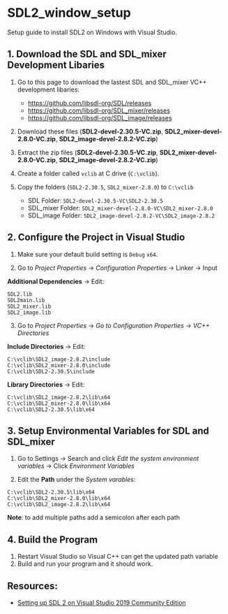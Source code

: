# SDL2_window_setup
Setup guide to install SDL2 on Windows with Visual Studio.

## 1. Download the SDL and SDL_mixer Development Libaries
1. Go to this page to download the lastest SDL and SDL_mixer VC++ development libaries:
    - https://github.com/libsdl-org/SDL/releases
    - https://github.com/libsdl-org/SDL_mixer/releases
    - https://github.com/libsdl-org/SDL_image/releases

2. Download these files (**SDL2-devel-2.30.5-VC.zip**, **SDL2_mixer-devel-2.8.0-VC.zip**, **SDL2_image-devel-2.8.2-VC.zip**)

2. Extract the zip files (**SDL2-devel-2.30.5-VC.zip**, **SDL2_mixer-devel-2.8.0-VC.zip**, **SDL2_image-devel-2.8.2-VC.zip**)

3. Create a folder called `vclib` at C drive (`C:\vclib`).

4. Copy the folders (`SDL2-2.30.5`, `SDL2_mixer-2.8.0`) to `C:\vclib`
    - SDL Folder: `SDL2-devel-2.30.5-VC\SDL2-2.30.5`
    - SDL_mixer Folder: `SDL2_mixer-devel-2.8.0-VC\SDL2_mixer-2.8.0`
    - SDL_image Folder: `SDL2_image-devel-2.8.2-VC\SDL2_image-2.8.2`

## 2. Configure the Project in Visual Studio 

1. Make sure your default build setting is `Debug` `x64`.

2. Go to *Project Properties* -> *Configuration Properties* -> Linker -> Input 

**Additional Dependencies** -> Edit:
```
SDL2.lib
SDL2main.lib
SDL2_mixer.lib
SDL2_image.lib
```

3. Go to *Project Properties* -> *Go to Configuration Properties* -> *VC++ Directories*

**Include Directories** -> Edit:
```
C:\vclib\SDL2_image-2.8.2\include
C:\vclib\SDL2_mixer-2.8.0\include
C:\vclib\SDL2-2.30.5\include
```

**Library Directories** -> Edit:
```
C:\vclib\SDL2_image-2.8.2\lib\x64
C:\vclib\SDL2_mixer-2.8.0\lib\x64
C:\vclib\SDL2-2.30.5\lib\x64
```

## 3. Setup Environmental Variables for SDL and SDL_mixer
1. Go to Settings -> Search and click *Edit the system environment variables* -> Click *Environment Variables*

2. Edit the **Path** under the *System varables*:
```
C:\vclib\SDL2-2.30.5\lib\x64
C:\vclib\SDL2_mixer-2.8.0\lib\x64
C:\vclib\SDL2_image-2.8.2\lib\x64
```

**Note**: to add multiple paths add a semicolon after each path

## 4. Build the Program
1. Restart Visual Studio so Visual C++ can get the updated path variable
2. Build and run your program and it should work.

## Resources:
- [Setting up SDL 2 on Visual Studio 2019 Community Edition](https://lazyfoo.net/tutorials/SDL/01_hello_SDL/windows/msvc2019/index.php)
